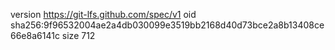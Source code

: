 version https://git-lfs.github.com/spec/v1
oid sha256:9f96532004ae2a4db030099e3519bb2168d40d73bce2a8b13408ce66e8a6141c
size 712
